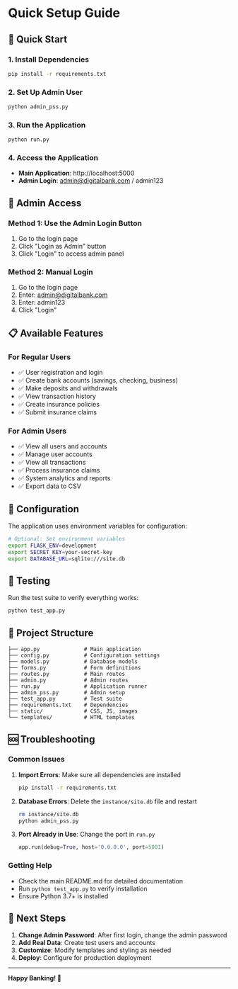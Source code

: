 # Quick Setup Guide

## 🚀 Quick Start

### 1. Install Dependencies
```bash
pip install -r requirements.txt
```

### 2. Set Up Admin User
```bash
python admin_pss.py
```

### 3. Run the Application
```bash
python run.py
```

### 4. Access the Application
- **Main Application**: http://localhost:5000
- **Admin Login**: admin@digitalbank.com / admin123

## 🔐 Admin Access

### Method 1: Use the Admin Login Button
1. Go to the login page
2. Click "Login as Admin" button
3. Click "Login" to access admin panel

### Method 2: Manual Login
1. Go to the login page
2. Enter: admin@digitalbank.com
3. Enter: admin123
4. Click "Login"

## 📋 Available Features

### For Regular Users
- ✅ User registration and login
- ✅ Create bank accounts (savings, checking, business)
- ✅ Make deposits and withdrawals
- ✅ View transaction history
- ✅ Create insurance policies
- ✅ Submit insurance claims

### For Admin Users
- ✅ View all users and accounts
- ✅ Manage user accounts
- ✅ View all transactions
- ✅ Process insurance claims
- ✅ System analytics and reports
- ✅ Export data to CSV

## 🔧 Configuration

The application uses environment variables for configuration:

```bash
# Optional: Set environment variables
export FLASK_ENV=development
export SECRET_KEY=your-secret-key
export DATABASE_URL=sqlite:///site.db
```

## 🧪 Testing

Run the test suite to verify everything works:

```bash
python test_app.py
```

## 📁 Project Structure

```
├── app.py              # Main application
├── config.py           # Configuration settings
├── models.py           # Database models
├── forms.py            # Form definitions
├── routes.py           # Main routes
├── admin.py            # Admin routes
├── run.py              # Application runner
├── admin_pss.py        # Admin setup
├── test_app.py         # Test suite
├── requirements.txt    # Dependencies
├── static/             # CSS, JS, images
└── templates/          # HTML templates
```

## 🆘 Troubleshooting

### Common Issues

1. **Import Errors**: Make sure all dependencies are installed
   ```bash
   pip install -r requirements.txt
   ```

2. **Database Errors**: Delete the `instance/site.db` file and restart
   ```bash
   rm instance/site.db
   python admin_pss.py
   ```

3. **Port Already in Use**: Change the port in `run.py`
   ```python
   app.run(debug=True, host='0.0.0.0', port=5001)
   ```

### Getting Help

- Check the main README.md for detailed documentation
- Run `python test_app.py` to verify installation
- Ensure Python 3.7+ is installed

## 🎯 Next Steps

1. **Change Admin Password**: After first login, change the admin password
2. **Add Real Data**: Create test users and accounts
3. **Customize**: Modify templates and styling as needed
4. **Deploy**: Configure for production deployment

---

**Happy Banking! 🏦** 